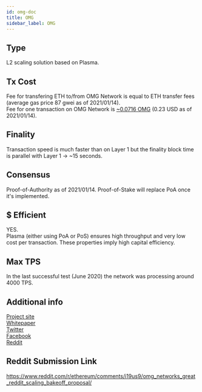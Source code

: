 ```yaml
---
id: omg-doc
title: OMG
sidebar_label: OMG
---
```


## Type

L2 scaling solution based on Plasma.

## Tx Cost

Fee for transfering ETH to/from OMG Network is equal to ETH transfer fees (average gas price 87 gwei as of 2021/01/14).  
Fee for one transaction on OMG Network is [~0.0716 OMG](https://blockexplorer.mainnet.v1.omg.network/fees) (0.23 USD as of 2021/01/14).

## Finality

Transaction speed is much faster than on Layer 1 but the finality block time is parallel with Layer 1 -> ~15 seconds.

## Consensus

Proof-of-Authority as of 2021/01/14. Proof-of-Stake will replace PoA once it's implemented.

## $ Efficient

YES.  
Plasma (either using PoA or PoS) ensures high throughput and very low cost per transaction. These properties imply high capital efficiency.

## Max TPS

In the last successful test (June 2020) the network was processing around 4000 TPS.

## Additional info

[Project site](https://omg.network/)  
[Whitepaper](https://cdn.omise.co/omg/whitepaper.pdf)  
[Twitter](https://twitter.com/omgnetworkhq)  
[Facebook](https://www.facebook.com/omgnetworkhq)  
[Reddit](https://www.reddit.com/r/OMGnetwork/)

## Reddit Submission Link

https://www.reddit.com/r/ethereum/comments/i19us9/omg_networks_great_reddit_scaling_bakeoff_proposal/
